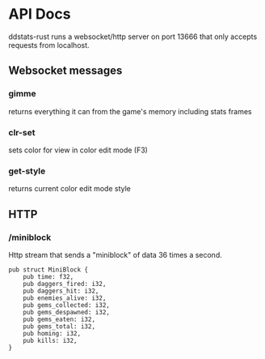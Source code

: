 # API Docs
ddstats-rust runs a websocket/http server on port 13666 that only accepts requests from localhost.

## Websocket messages

### gimme
returns everything it can from the game's memory including stats frames

### clr-set
sets color for view in color edit mode (F3)

### get-style
returns current color edit mode style

## HTTP

### /miniblock
Http stream that sends a "miniblock" of data 36 times a second.
```
pub struct MiniBlock {
    pub time: f32,
    pub daggers_fired: i32,
    pub daggers_hit: i32,
    pub enemies_alive: i32,
    pub gems_collected: i32,
    pub gems_despawned: i32,
    pub gems_eaten: i32,
    pub gems_total: i32,
    pub homing: i32,
    pub kills: i32,
}
```